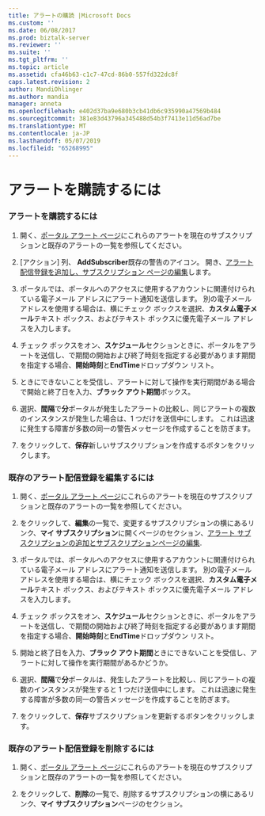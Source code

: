 ```yaml
---
title: アラートの購読 |Microsoft Docs
ms.custom: ''
ms.date: 06/08/2017
ms.prod: biztalk-server
ms.reviewer: ''
ms.suite: ''
ms.tgt_pltfrm: ''
ms.topic: article
ms.assetid: cfa46b63-c1c7-47cd-86b0-557fd322dc8f
caps.latest.revision: 2
author: MandiOhlinger
ms.author: mandia
manager: anneta
ms.openlocfilehash: e402d37ba9e680b3cb41db6c935990a47569b484
ms.sourcegitcommit: 381e83d43796a345488d54b3f7413e11d56ad7be
ms.translationtype: MT
ms.contentlocale: ja-JP
ms.lasthandoff: 05/07/2019
ms.locfileid: "65268995"
---
```

# <a name="subscribing-to-alerts"></a>アラートを購読するには
### <a name="to-subscribe-to-an-alert"></a>アラートを購読するには  
  
1.  開く、[ポータル アラート ページ](../esb-toolkit/portal-alerts-page.md)にこれらのアラートを現在のサブスクリプションと既存のアラートの一覧を参照してください。  
  
2.  [アクション] 列、 **AddSubscriber**既存の警告のアイコン。 開き、[アラート配信登録を追加し、サブスクリプション ページの編集](../esb-toolkit/add-alert-subscription-and-edit-subscription-pages.md)します。  
  
3.  ポータルでは、ポータルへのアクセスに使用するアカウントに関連付けられている電子メール アドレスにアラート通知を送信します。 別の電子メール アドレスを使用する場合は、横にチェック ボックスを選択、**カスタム電子メール**テキスト ボックス、およびテキスト ボックスに優先電子メール アドレスを入力します。  
  
4.  チェック ボックスをオン、**スケジュール**セクションときに、ポータルをアラートを送信し、で期間の開始および終了時刻を指定する必要があります期間を指定する場合、**開始時刻**と**EndTime**ドロップダウン リスト。  
  
5.  ときにできないことを受信し、アラートに対して操作を実行期間がある場合で開始と終了日を入力、**ブラック アウト期間**ボックス。  
  
6.  選択、**間隔**で**分**ポータルが発生したアラートの比較し、同じアラートの複数のインスタンスが発生した場合は、1 つだけを送信中にします。 これは迅速に発生する障害が多数の同一の警告メッセージを作成することを防ぎます。  
  
7.  をクリックして、**保存**新しいサブスクリプションを作成するボタンをクリックします。  
  
### <a name="to-edit-an-existing-alert-subscription"></a>既存のアラート配信登録を編集するには  
  
1.  開く、[ポータル アラート ページ](../esb-toolkit/portal-alerts-page.md)にこれらのアラートを現在のサブスクリプションと既存のアラートの一覧を参照してください。  
  
2.  をクリックして、**編集**の一覧で、変更するサブスクリプションの横にあるリンク、**マイ サブスクリプション**に開くページのセクション、[アラート サブスクリプションの追加とサブスクリプションページの編集](../esb-toolkit/add-alert-subscription-and-edit-subscription-pages.md).  
  
3.  ポータルでは、ポータルへのアクセスに使用するアカウントに関連付けられている電子メール アドレスにアラート通知を送信します。 別の電子メール アドレスを使用する場合は、横にチェック ボックスを選択、**カスタム電子メール**テキスト ボックス、およびテキスト ボックスに優先電子メール アドレスを入力します。  
  
4.  チェック ボックスをオン、**スケジュール**セクションときに、ポータルをアラートを送信し、で期間の開始および終了時刻を指定する必要があります期間を指定する場合、**開始時刻**と**EndTime**ドロップダウン リスト。  
  
5.  開始と終了日を入力、**ブラック アウト期間**ときにできないことを受信し、アラートに対して操作を実行期間があるかどうか。  
  
6.  選択、**間隔**で**分**ポータルは、発生したアラートを比較し、同じアラートの複数のインスタンスが発生すると 1 つだけ送信中にします。 これは迅速に発生する障害が多数の同一の警告メッセージを作成することを防ぎます。  
  
7.  をクリックして、**保存**サブスクリプションを更新するボタンをクリックします。  
  
### <a name="to-delete-an-existing-alert-subscription"></a>既存のアラート配信登録を削除するには  
  
1.  開く、[ポータル アラート ページ](../esb-toolkit/portal-alerts-page.md)にこれらのアラートを現在のサブスクリプションと既存のアラートの一覧を参照してください。  
  
2.  をクリックして、**削除**の一覧で、削除するサブスクリプションの横にあるリンク、**マイ サブスクリプション**ページのセクション。